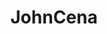 ---
title: JohnCena
crosslinks:
- potatosalad
- potato
- actuallyjohncena
- gaming
- OutOfTheLoop
- trees
- SquaredCircle
- science
- Marijuana
---